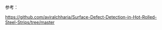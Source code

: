 




参考：

https://github.com/aviralchharia/Surface-Defect-Detection-in-Hot-Rolled-Steel-Strips/tree/master